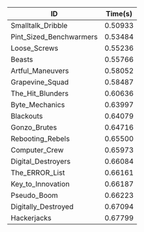 |ID|Time(s)|
|-|-|
|Smalltalk_Dribble|0.50933|
|Pint_Sized_Benchwarmers|0.53484|
|Loose_Screws|0.55236|
|Beasts|0.55766|
|Artful_Maneuvers|0.58052|
|Grapevine_Squad|0.58487|
|The_Hit_Blunders|0.60636|
|Byte_Mechanics|0.63997|
|Blackouts|0.64079|
|Gonzo_Brutes|0.64716|
|Rebooting_Rebels|0.65500|
|Computer_Crew|0.65973|
|Digital_Destroyers|0.66084|
|The_ERROR_List|0.66161|
|Key_to_Innovation|0.66187|
|Pseudo_Boom|0.66223|
|Digitally_Destroyed|0.67094|
|Hackerjacks|0.67799|
